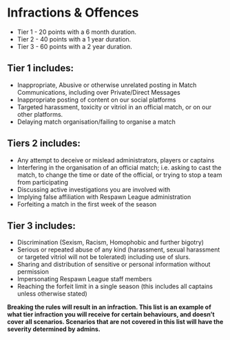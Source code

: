# Infractions & Offences
- Tier 1 - 20 points with a 6 month duration.
- Tier 2 - 40 points with a 1 year duration.
- Tier 3 - 60 points with a 2 year duration.

## Tier 1 includes:
- Inappropriate, Abusive or otherwise unrelated posting in Match Communications, including over Private/Direct Messages
- Inappropriate posting of content on our social platforms
- Targeted harassment, toxicity or vitriol in an official match, or on our other platforms.
- Delaying match organisation/failing to organise a match

## Tiers 2 includes:
- Any attempt to deceive or mislead administrators, players or captains
- Interfering in the organisation of an official match; i.e.  asking to cast the match, to change the time or date of the official, or trying to stop a team from participating
- Discussing active investigations you are involved with
- Implying false affiliation with Respawn League administration
- Forfeiting a match in the first week of the season

## Tier 3 includes:
- Discrimination (Sexism, Racism, Homophobic and further bigotry)
- Serious or repeated abuse of any kind (harassment, sexual harassment or targeted vitriol will not be tolerated) including use of slurs.
- Sharing and distribution of sensitive or personal information without permission
- Impersonating Respawn League staff members
- Reaching the forfeit limit in a single season (this includes all captains unless otherwise stated)

**Breaking the rules will result in an infraction. This list is an example of what tier infraction you will receive for certain behaviours, and doesn’t cover all scenarios. Scenarios that are not covered in this list will have the severity determined by admins.**